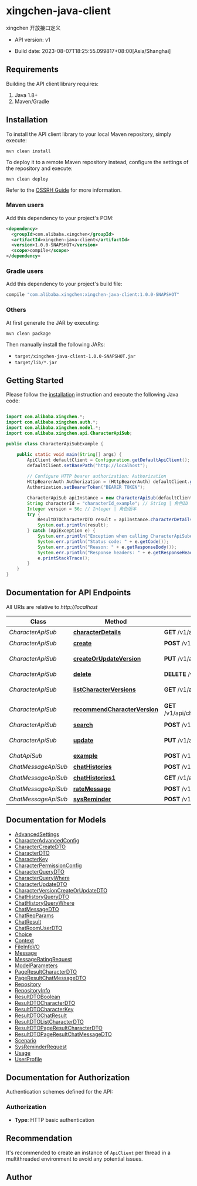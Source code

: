 # xingchen-java-client

xingchen 开放接口定义

- API version: v1

- Build date: 2023-08-07T18:25:55.099817+08:00[Asia/Shanghai]


## Requirements

Building the API client library requires:

1. Java 1.8+
2. Maven/Gradle

## Installation

To install the API client library to your local Maven repository, simply execute:

```shell
mvn clean install
```

To deploy it to a remote Maven repository instead, configure the settings of the repository and execute:

```shell
mvn clean deploy
```

Refer to the [OSSRH Guide](http://central.sonatype.org/pages/ossrh-guide.html) for more information.

### Maven users

Add this dependency to your project's POM:

```xml
<dependency>
  <groupId>com.alibaba.xingchen</groupId>
  <artifactId>xingchen-java-client</artifactId>
  <version>1.0.0-SNAPSHOT</version>
  <scope>compile</scope>
</dependency>
```

### Gradle users

Add this dependency to your project's build file:

```groovy
compile "com.alibaba.xingchen:xingchen-java-client:1.0.0-SNAPSHOT"
```

### Others

At first generate the JAR by executing:

```shell
mvn clean package
```

Then manually install the following JARs:

- `target/xingchen-java-client-1.0.0-SNAPSHOT.jar`
- `target/lib/*.jar`

## Getting Started

Please follow the [installation](#installation) instruction and execute the following Java code:

```java

import com.alibaba.xingchen.*;
import com.alibaba.xingchen.auth.*;
import com.alibaba.xingchen.model.*;
import com.alibaba.xingchen.api.CharacterApiSub;

public class CharacterApiSubExample {

    public static void main(String[] args) {
        ApiClient defaultClient = Configuration.getDefaultApiClient();
        defaultClient.setBasePath("http://localhost");
        
        // Configure HTTP bearer authorization: Authorization
        HttpBearerAuth Authorization = (HttpBearerAuth) defaultClient.getAuthentication("Authorization");
        Authorization.setBearerToken("BEARER TOKEN");

        CharacterApiSub apiInstance = new CharacterApiSub(defaultClient);
        String characterId = "characterId_example"; // String | 角色ID
        Integer version = 56; // Integer | 角色版本
        try {
            ResultDTOCharacterDTO result = apiInstance.characterDetails(characterId, version);
            System.out.println(result);
        } catch (ApiException e) {
            System.err.println("Exception when calling CharacterApiSub#characterDetails");
            System.err.println("Status code: " + e.getCode());
            System.err.println("Reason: " + e.getResponseBody());
            System.err.println("Response headers: " + e.getResponseHeaders());
            e.printStackTrace();
        }
    }
}

```

## Documentation for API Endpoints

All URIs are relative to *http://localhost*

Class | Method | HTTP request | Description
------------ | ------------- | ------------- | -------------
*CharacterApiSub* | [**characterDetails**](docs/CharacterApiSub.md#characterDetails) | **GET** /v1/api/character/details | 角色详情
*CharacterApiSub* | [**create**](docs/CharacterApiSub.md#create) | **POST** /v1/api/character/create | 创建角色
*CharacterApiSub* | [**createOrUpdateVersion**](docs/CharacterApiSub.md#createOrUpdateVersion) | **PUT** /v1/api/character/createOrUpdateVersion | 创建或更新角色版本
*CharacterApiSub* | [**delete**](docs/CharacterApiSub.md#delete) | **DELETE** /v1/api/character/delete | 删除角色
*CharacterApiSub* | [**listCharacterVersions**](docs/CharacterApiSub.md#listCharacterVersions) | **GET** /v1/api/character/versions/{characterId} | 角色版本列表
*CharacterApiSub* | [**recommendCharacterVersion**](docs/CharacterApiSub.md#recommendCharacterVersion) | **GET** /v1/api/character/newversion/recommend/{characterId} | 角色版本列表
*CharacterApiSub* | [**search**](docs/CharacterApiSub.md#search) | **POST** /v1/api/character/search | 查询角色
*CharacterApiSub* | [**update**](docs/CharacterApiSub.md#update) | **PUT** /v1/api/character/update | 更新角色信息
*ChatApiSub* | [**example**](docs/ChatApiSub.md#chat) | **POST** /v1/api/example/send | 用户对话
*ChatMessageApiSub* | [**chatHistories**](docs/ChatMessageApiSub.md#chatHistories) | **POST** /v1/api/example/message/histories | 对话历史
*ChatMessageApiSub* | [**chatHistories1**](docs/ChatMessageApiSub.md#chatHistories1) | **GET** /v1/api/example/history/{characterId} | 对话历史
*ChatMessageApiSub* | [**rateMessage**](docs/ChatMessageApiSub.md#rateMessage) | **POST** /v1/api/example/rating | 消息评分
*ChatMessageApiSub* | [**sysReminder**](docs/ChatMessageApiSub.md#sysReminder) | **POST** /v1/api/example/reminder | 


## Documentation for Models

 - [AdvancedSettings](docs/AdvancedSettings.md)
 - [CharacterAdvancedConfig](docs/CharacterAdvancedConfig.md)
 - [CharacterCreateDTO](docs/CharacterCreateDTO.md)
 - [CharacterDTO](docs/CharacterDTO.md)
 - [CharacterKey](docs/CharacterKey.md)
 - [CharacterPermissionConfig](docs/CharacterPermissionConfig.md)
 - [CharacterQueryDTO](docs/CharacterQueryDTO.md)
 - [CharacterQueryWhere](docs/CharacterQueryWhere.md)
 - [CharacterUpdateDTO](docs/CharacterUpdateDTO.md)
 - [CharacterVersionCreateOrUpdateDTO](docs/CharacterVersionCreateOrUpdateDTO.md)
 - [ChatHistoryQueryDTO](docs/ChatHistoryQueryDTO.md)
 - [ChatHistoryQueryWhere](docs/ChatHistoryQueryWhere.md)
 - [ChatMessageDTO](docs/ChatMessageDTO.md)
 - [ChatReqParams](docs/ChatReqParams.md)
 - [ChatResult](docs/ChatResult.md)
 - [ChatRoomUserDTO](docs/ChatRoomUserDTO.md)
 - [Choice](docs/Choice.md)
 - [Context](docs/Context.md)
 - [FileInfoVO](docs/FileInfoVO.md)
 - [Message](docs/Message.md)
 - [MessageRatingRequest](docs/MessageRatingRequest.md)
 - [ModelParameters](docs/ModelParameters.md)
 - [PageResultCharacterDTO](docs/PageResultCharacterDTO.md)
 - [PageResultChatMessageDTO](docs/PageResultChatMessageDTO.md)
 - [Repository](docs/Repository.md)
 - [RepositoryInfo](docs/RepositoryInfo.md)
 - [ResultDTOBoolean](docs/ResultDTOBoolean.md)
 - [ResultDTOCharacterDTO](docs/ResultDTOCharacterDTO.md)
 - [ResultDTOCharacterKey](docs/ResultDTOCharacterKey.md)
 - [ResultDTOChatResult](docs/ResultDTOChatResult.md)
 - [ResultDTOListCharacterDTO](docs/ResultDTOListCharacterDTO.md)
 - [ResultDTOPageResultCharacterDTO](docs/ResultDTOPageResultCharacterDTO.md)
 - [ResultDTOPageResultChatMessageDTO](docs/ResultDTOPageResultChatMessageDTO.md)
 - [Scenario](docs/Scenario.md)
 - [SysReminderRequest](docs/SysReminderRequest.md)
 - [Usage](docs/Usage.md)
 - [UserProfile](docs/UserProfile.md)


## Documentation for Authorization

Authentication schemes defined for the API:
### Authorization


- **Type**: HTTP basic authentication


## Recommendation

It's recommended to create an instance of `ApiClient` per thread in a multithreaded environment to avoid any potential issues.

## Author



